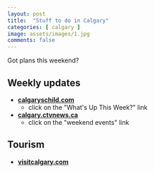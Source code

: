 ```yaml
---
layout: post
title:  "Stuff to do in Calgary"
categories: [ calgary ]
image: assets/images/1.jpg
comments: false
---
```


Got plans this weekend?

## Weekly updates

- **[calgaryschild.com](https://www.calgaryschild.com/)**
    - click on the "What's Up This Week?" link
- **[calgary.ctvnews.ca](https://calgary.ctvnews.ca/)**
    - click on the "weekend events" link


## Tourism

- **[visitcalgary.com](https://www.visitcalgary.com/things-to-do/stories-from-calgary/free-things-to-do-in-calgary/)**

